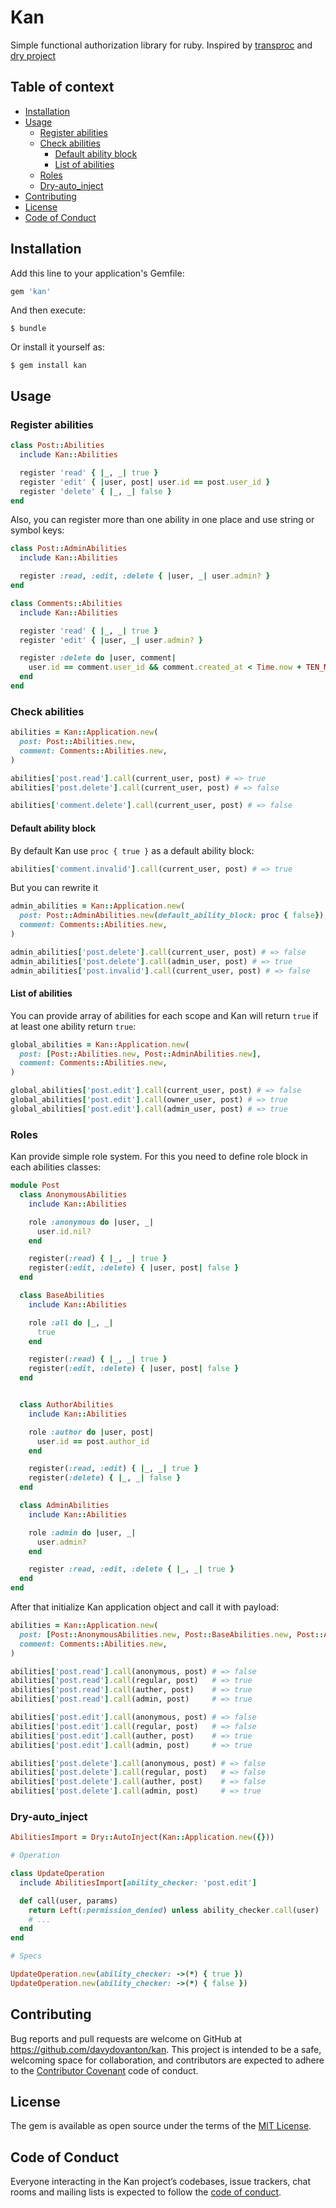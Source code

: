 # Kan

Simple functional authorization library for ruby. Inspired by [transproc](https://github.com/solnic/transproc) and [dry project](http://dry-rb.org)

## Table of context

* [Installation](#installation)
* [Usage](#usage)
  * [Register abilities](#register-abilities)
  * [Check abilities](#check-abilities)
    * [Default ability block](#default-ability-block)
    * [List of abilities](#list-of-abilities)
  * [Roles](#roles)
  * [Dry-auto\_inject](#dry-auto_inject)
* [Contributing](#contributing)
* [License](#license)
* [Code of Conduct](#code-of-conduct)

## Installation

Add this line to your application's Gemfile:

```ruby
gem 'kan'
```

And then execute:

    $ bundle

Or install it yourself as:

    $ gem install kan

## Usage

### Register abilities

```ruby
class Post::Abilities
  include Kan::Abilities

  register 'read' { |_, _| true }
  register 'edit' { |user, post| user.id == post.user_id }
  register 'delete' { |_, _| false }
end
```

Also, you can register more than one ability in one place and use string or symbol keys:

```ruby
class Post::AdminAbilities
  include Kan::Abilities

  register :read, :edit, :delete { |user, _| user.admin? }
end

class Comments::Abilities
  include Kan::Abilities

  register 'read' { |_, _| true }
  register 'edit' { |user, _| user.admin? }

  register :delete do |user, comment|
    user.id == comment.user_id && comment.created_at < Time.now + TEN_MINUTES
  end
end
```

### Check abilities

```ruby
abilities = Kan::Application.new(
  post: Post::Abilities.new,
  comment: Comments::Abilities.new,
)

abilities['post.read'].call(current_user, post) # => true
abilities['post.delete'].call(current_user, post) # => false

abilities['comment.delete'].call(current_user, post) # => false
```

#### Default ability block

By default Kan use `proc { true }` as a default ability block:

```ruby
abilities['comment.invalid'].call(current_user, post) # => true
```

But you can rewrite it

```ruby
admin_abilities = Kan::Application.new(
  post: Post::AdminAbilities.new(default_ability_block: proc { false}),
  comment: Comments::Abilities.new,
)

admin_abilities['post.delete'].call(current_user, post) # => false
admin_abilities['post.delete'].call(admin_user, post) # => true
admin_abilities['post.invalid'].call(current_user, post) # => false
```

#### List of abilities
You can provide array of abilities for each scope and Kan will return `true` if at least one ability return `true`:

```ruby
global_abilities = Kan::Application.new(
  post: [Post::Abilities.new, Post::AdminAbilities.new],
  comment: Comments::Abilities.new,
)

global_abilities['post.edit'].call(current_user, post) # => false
global_abilities['post.edit'].call(owner_user, post) # => true
global_abilities['post.edit'].call(admin_user, post) # => true
```

### Roles
Kan provide simple role system. For this you need to define role block in each abilities classes:
```ruby
module Post
  class AnonymousAbilities
    include Kan::Abilities

    role :anonymous do |user, _|
      user.id.nil?
    end

    register(:read) { |_, _| true }
    register(:edit, :delete) { |user, post| false }
  end

  class BaseAbilities
    include Kan::Abilities

    role :all do |_, _|
      true
    end

    register(:read) { |_, _| true }
    register(:edit, :delete) { |user, post| false }
  end


  class AuthorAbilities
    include Kan::Abilities

    role :author do |user, post|
      user.id == post.author_id
    end

    register(:read, :edit) { |_, _| true }
    register(:delete) { |_, _| false }
  end

  class AdminAbilities
    include Kan::Abilities

    role :admin do |user, _|
      user.admin?
    end

    register :read, :edit, :delete { |_, _| true }
  end
end
```

After that initialize Kan application object and call it with payload:
```ruby
abilities = Kan::Application.new(
  post: [Post::AnonymousAbilities.new, Post::BaseAbilities.new, Post::AuthorAbilities.new, Post::AdminAbilities.new]
  comment: Comments::Abilities.new,
)

abilities['post.read'].call(anonymous, post) # => false
abilities['post.read'].call(regular, post)   # => true
abilities['post.read'].call(auther, post)    # => true
abilities['post.read'].call(admin, post)     # => true

abilities['post.edit'].call(anonymous, post) # => false
abilities['post.edit'].call(regular, post)   # => false
abilities['post.edit'].call(auther, post)    # => true
abilities['post.edit'].call(admin, post)     # => true

abilities['post.delete'].call(anonymous, post) # => false
abilities['post.delete'].call(regular, post)   # => false
abilities['post.delete'].call(auther, post)    # => false
abilities['post.delete'].call(admin, post)     # => true
```

### Dry-auto\_inject
```ruby
AbilitiesImport = Dry::AutoInject(Kan::Application.new({}))

# Operation

class UpdateOperation
  include AbilitiesImport[ability_checker: 'post.edit']

  def call(user, params)
    return Left(:permission_denied) unless ability_checker.call(user)
    # ...
  end
end

# Specs

UpdateOperation.new(ability_checker: ->(*) { true })
UpdateOperation.new(ability_checker: ->(*) { false })
```

## Contributing

Bug reports and pull requests are welcome on GitHub at https://github.com/davydovanton/kan. This project is intended to be a safe, welcoming space for collaboration, and contributors are expected to adhere to the [Contributor Covenant](http://contributor-covenant.org) code of conduct.

## License

The gem is available as open source under the terms of the [MIT License](https://opensource.org/licenses/MIT).

## Code of Conduct

Everyone interacting in the Kan project’s codebases, issue trackers, chat rooms and mailing lists is expected to follow the [code of conduct](https://github.com/[USERNAME]/kan/blob/master/CODE_OF_CONDUCT.md).
